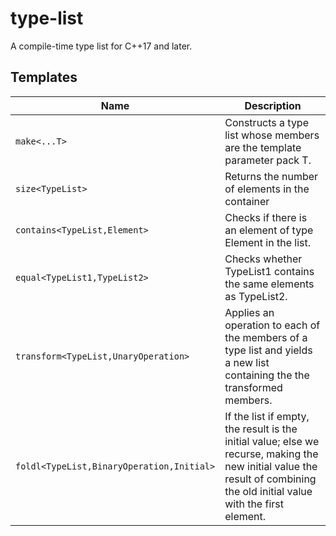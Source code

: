 # type-list

A compile-time type list for C++17 and later.

## Templates

Name | Description
---- | -----------
`make<...T>` | Constructs a type list whose members are the template parameter pack T.
`size<TypeList>` | Returns the number of elements in the container
`contains<TypeList,Element>` | Checks if there is an element of type Element in the list.
`equal<TypeList1,TypeList2>` | Checks whether TypeList1 contains the same elements as TypeList2.
`transform<TypeList,UnaryOperation>` | Applies an operation to each of the members of a type list and yields a new list containing the the transformed members.
`foldl<TypeList,BinaryOperation,Initial>` | If the list if empty, the result is the initial value; else we recurse, making the new initial value the result of combining the old initial value with the first element.

